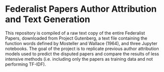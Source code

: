 # Federalist Papers Author Attribution and Text Generation

This repository is compiled of a raw text copy of the entire Federalist Papers, downloaded from Project Gutenberg, a text file containing the function words defined by Mosteller and Wallace (1964), and three Jupyter notebooks. The goal of the project is to replicate previous author attribution models used to predict the disputed papers and compare the results of less intensive methods (i.e. including only the papers as training data and not performing TF-IDF). 
